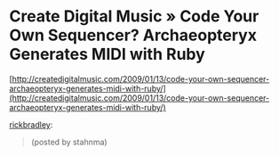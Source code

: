 <!--
id: 70613803
link: http://tumblr.atmos.org/post/70613803/create-digital-music-code-your-own-sequencer
slug: create-digital-music-code-your-own-sequencer
date: Wed Jan 14 2009 22:56:51 GMT-0800 (PST)
publish: 2009-01-014
tags: 
title: Create Digital Music » Code Your Own Sequencer? Archaeopteryx Generates MIDI with Ruby
-->


Create Digital Music » Code Your Own Sequencer? Archaeopteryx Generates MIDI with Ruby
======================================================================================

[http://createdigitalmusic.com/2009/01/13/code-your-own-sequencer-archaeopteryx-generates-midi-with-ruby/](http://createdigitalmusic.com/2009/01/13/code-your-own-sequencer-archaeopteryx-generates-midi-with-ruby/)

[rickbradley](http://ni.hili.st/post/70286105/create-digital-music-code-your-own-sequencer):

> (posted by stahnma)

